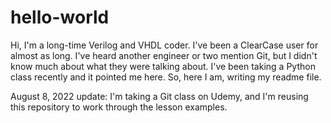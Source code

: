 # hello-world

Hi,
I'm a long-time Verilog and VHDL coder.  I've been a ClearCase user for almost as long.  I've heard another engineer or two mention Git, but I didn't know much about what they were talking about.  I've been taking a Python class recently and it pointed me here.  So, here I am, writing my readme file.

August 8, 2022 update: I'm taking a Git class on Udemy, and I'm reusing this repository to work through the lesson examples.
